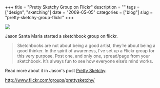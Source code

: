 +++
title = "Pretty Sketchy Group on Flickr"
description = ""
tags = ["design", "sketching"]
date = "2009-05-05"
categories = ["blog"]
slug = "pretty-sketchy-group-flickr"
+++



  <div class="notebook-screenshot"><a href="http://www.flickr.com/groups/prettysketchy/"><img src="/media/bluga/wt4a003a9936a2c.jpg"/></a></div><p>Jason Santa Maria started a sketchbook group on flickr. </p>
<blockquote><p>Sketchbooks are not about being a good artist, they’re about being a good thinker. In the spirit of awareness, I’ve set up a Flickr group for this very purpose. Post one, and only one, spread/page from your sketchbook. It’s always fun to see how everyone else’s mind works.</p></blockquote>
<p>Read more about it in Jason's post <a href="http://jasonsantamaria.com/articles/pretty-sketchy/">Pretty Sketchy</a>.</p>
    
  <a href="http://www.flickr.com/groups/prettysketchy/">http://www.flickr.com/groups/prettysketchy/</a>
